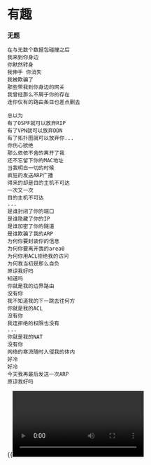# 有趣

**无题**
<!--more-->
```
在与无数个数据包碰撞之后
我来到你身边
你默然转身
我伸手 你消失
我被欺骗了
那些带我到你身边的网关
我曾经那么不屑于你的存在
连你仅有的路由条目也差点删去

总以为
有了OSPF就可以放弃RIP
有了VPN就可以放弃DDN
有了拓扑图就可以放弃你...
你伤心欲绝
那么依依不舍的离开了我
还不忘留下你的MAC地址
当我明白一切的时候
疯狂的发送ARP广播
得来的却是目的主机不可达
一次又一次
目的主机不可达
...
是谁封闭了你的端口
是谁隐藏了你的IP
是谁加密了你的隧道
是谁欺骗了我的ARP
为何你要封装你的信息
为何你要离开我的area0
为何你用ACL拒绝我的访问
为何我当初是那么自负
原谅我好吗
知道吗
你就是我的边界路由
没有你
我不知道我的下一跳去往何方
你就是我的ACL
没有你
我连拒绝的权限也没有
...
你就是我的NAT
没有你
网络的寒流随时入侵我的体内
好冷
好冷
今天我再最后发送一次ARP
原谅我好吗
```
{{<video id="highline" url="https://raw.githubusercontent.com/ybrc/ybrc.github.io/source/Video/%20%E6%8A%96%E9%9F%B3.mp4" pic="" autoplay="true" loop="true">}}

